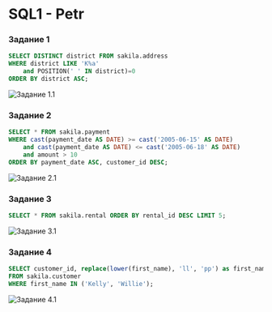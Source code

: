 # SQL1 - Petr

### Задание 1

```sql
SELECT DISTINCT district FROM sakila.address 
WHERE district LIKE 'K%a'
	and POSITION(' ' IN district)=0 
ORDER BY district ASC;
```

![Задание 1.1](https://github.com/tprvx/Netology/blob/SQL1/img/1.png?raw=true)


### Задание 2

```sql
SELECT * FROM sakila.payment
WHERE cast(payment_date AS DATE) >= cast('2005-06-15' AS DATE)
	and cast(payment_date AS DATE) <= cast('2005-06-18' AS DATE)
    and amount > 10
ORDER BY payment_date ASC, customer_id DESC;
```

![Задание 2.1](https://github.com/tprvx/Netology/blob/SQL1/img/2.png?raw=true)


### Задание 3

```sql
SELECT * FROM sakila.rental ORDER BY rental_id DESC LIMIT 5;
```

![Задание 3.1](https://github.com/tprvx/Netology/blob/SQL1/img/3.png?raw=true)


### Задание 4

```sql
SELECT customer_id, replace(lower(first_name), 'll', 'pp') as first_name, lower(last_name)
FROM sakila.customer
WHERE first_name IN ('Kelly', 'Willie');
```

![Задание 4.1](https://github.com/tprvx/Netology/blob/SQL1/img/4.png?raw=true)
